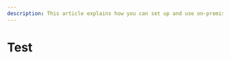 ```yaml
---
description: This article explains how you can set up and use on-premise VCS Agent Pools.
---
```


# Test
